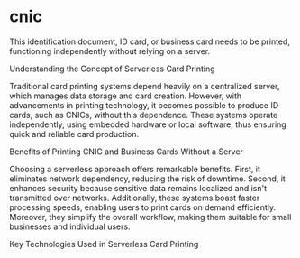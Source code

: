 # cnic
This identification document, ID card, or business card needs to be printed, functioning independently without relying on a server.

Understanding the Concept of Serverless Card Printing

Traditional card printing systems depend heavily on a centralized server, which manages data storage and card creation. However, with advancements in printing technology, it becomes possible to produce ID cards, such as CNICs, without this dependence. These systems operate independently, using embedded hardware or local software, thus ensuring quick and reliable card production.

Benefits of Printing CNIC and Business Cards Without a Server

Choosing a serverless approach offers remarkable benefits. First, it eliminates network dependency, reducing the risk of downtime. Second, it enhances security because sensitive data remains localized and isn't transmitted over networks. Additionally, these systems boast faster processing speeds, enabling users to print cards on demand efficiently. Moreover, they simplify the overall workflow, making them suitable for small businesses and individual users.

Key Technologies Used in Serverless Card Printing


